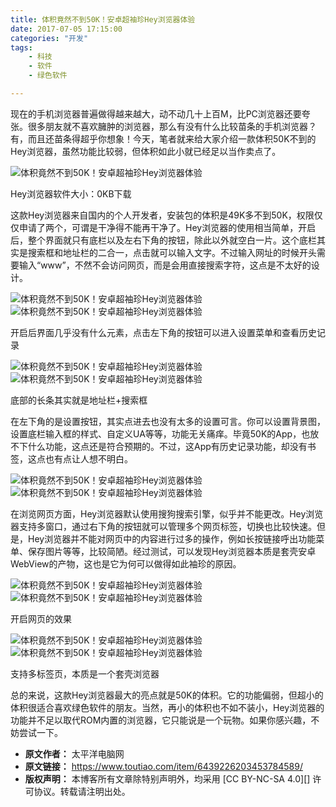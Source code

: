 ```yaml
---
title: 体积竟然不到50K！安卓超袖珍Hey浏览器体验
date: 2017-07-05 17:15:00
categories: "开发"
tags:
	- 科技
	- 软件
	- 绿色软件

---
```


现在的手机浏览器普遍做得越来越大，动不动几十上百M，比PC浏览器还要夸张。很多朋友就不喜欢臃肿的浏览器，那么有没有什么比较苗条的手机浏览器？有，而且还苗条得超乎你想象！今天，笔者就来给大家介绍一款体积50K不到的Hey浏览器，虽然功能比较弱，但体积如此小就已经足以当作卖点了。

![体积竟然不到50K！安卓超袖珍Hey浏览器体验][50K_Hey]

Hey浏览器软件大小：0KB下载

这款Hey浏览器来自国内的个人开发者，安装包的体积是49K多不到50K，权限仅仅申请了两个，可谓是干净得不能再干净了。Hey浏览器的使用相当简单，开启后，整个界面就只有底栏以及左右下角的按钮，除此以外就空白一片。这个底栏其实是搜索框和地址栏的二合一，点击就可以输入文字。不过输入网址的时候开头需要输入“www”，不然不会访问网页，而是会用直接搜索字符，这点是不太好的设计。

![体积竟然不到50K！安卓超袖珍Hey浏览器体验][50K_Hey 1]![体积竟然不到50K！安卓超袖珍Hey浏览器体验][50K_Hey 2]

开启后界面几乎没有什么元素，点击左下角的按钮可以进入设置菜单和查看历史记录

![体积竟然不到50K！安卓超袖珍Hey浏览器体验][50K_Hey 3]![体积竟然不到50K！安卓超袖珍Hey浏览器体验][50K_Hey 4]

底部的长条其实就是地址栏+搜索框

在左下角的是设置按钮，其实点进去也没有太多的设置可言。你可以设置背景图，设置底栏输入框的样式、自定义UA等等，功能无关痛痒。毕竟50K的App，也放不下什么功能，这点还是符合预期的。不过，这App有历史记录功能，却没有书签，这点也有点让人想不明白。

![体积竟然不到50K！安卓超袖珍Hey浏览器体验][50K_Hey 5]![体积竟然不到50K！安卓超袖珍Hey浏览器体验][50K_Hey 6]

在浏览网页方面，Hey浏览器默认使用搜狗搜索引擎，似乎并不能更改。Hey浏览器支持多窗口，通过右下角的按钮就可以管理多个网页标签，切换也比较快速。但是，Hey浏览器并不能对网页中的内容进行过多的操作，例如长按链接呼出功能菜单、保存图片等等，比较简陋。经过测试，可以发现Hey浏览器本质是套壳安卓WebView的产物，这也是它为何可以做得如此袖珍的原因。

![体积竟然不到50K！安卓超袖珍Hey浏览器体验][50K_Hey 7]![体积竟然不到50K！安卓超袖珍Hey浏览器体验][50K_Hey 8]

开启网页的效果

![体积竟然不到50K！安卓超袖珍Hey浏览器体验][50K_Hey 9]![体积竟然不到50K！安卓超袖珍Hey浏览器体验][50K_Hey 10]

支持多标签页，本质是一个套壳浏览器

总的来说，这款Hey浏览器最大的亮点就是50K的体积。它的功能偏弱，但超小的体积很适合喜欢绿色软件的朋友。当然，再小的体积也不如不装小，Hey浏览器的功能并不足以取代ROM内置的浏览器，它只能说是一个玩物。如果你感兴趣，不妨尝试一下。


[50K_Hey]: /pro/os/crawler/M6FZ-VUVE-AIRB.jpg
[50K_Hey 1]: /pro/os/crawler/M7FU-BR3U-BAZ3.jpg
[50K_Hey 2]: /pro/os/crawler/NBBQ-BBZ2-ABBR.jpg
[50K_Hey 3]: /pro/os/crawler/MNNU-FINF-FQ6R.jpg
[50K_Hey 4]: /pro/os/crawler/QA3E-6VUJ-YFQE.jpg
[50K_Hey 5]: /pro/os/crawler/A2I3-6FJQ-VY2Y.jpg
[50K_Hey 6]: /pro/os/crawler/7NMV-6ZUF-UIAA.jpg
[50K_Hey 7]: /pro/os/crawler/AZMR-IM22-M6VR.jpg
[50K_Hey 8]: /pro/os/crawler/QVEQ-BJFM-QBYI.jpg
[50K_Hey 9]: /pro/os/crawler/FRVB-2YVY-AYAM.jpg
[50K_Hey 10]: /pro/os/crawler/AQQE-IAZE-F7BV.jpg
 *  **原文作者：** 太平洋电脑网
 *  **原文链接：** https://www.toutiao.com/item/6439226203453784589/
 *  **版权声明：** 本博客所有文章除特别声明外，均采用 [CC BY-NC-SA 4.0][] 许可协议。转载请注明出处。
